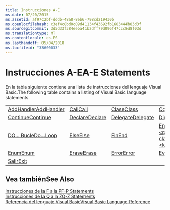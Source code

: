 ```yaml
---
title: Instrucciones A-E
ms.date: 07/20/2015
ms.assetid: af97c2bf-dddb-48a8-8eb6-798cd219430b
ms.openlocfilehash: c3ef4c8bd0c09d41134f43692fb1683444b83d3f
ms.sourcegitcommit: 3d5d33f384eeba41b2dff79d096f47ccc8d8f03d
ms.translationtype: MT
ms.contentlocale: es-ES
ms.lasthandoff: 05/04/2018
ms.locfileid: "33600033"
---
```

# <a name="a-e-statements"></a><span data-ttu-id="33c8b-102">Instrucciones A-E</span><span class="sxs-lookup"><span data-stu-id="33c8b-102">A-E Statements</span></span>
<span data-ttu-id="33c8b-103">En la tabla siguiente contiene una lista de instrucciones del lenguaje Visual Basic.</span><span class="sxs-lookup"><span data-stu-id="33c8b-103">The following table contains a listing of Visual Basic language statements.</span></span>  
  
|||||  
|---|---|---|---|  
|[<span data-ttu-id="33c8b-104">AddHandler</span><span class="sxs-lookup"><span data-stu-id="33c8b-104">AddHandler</span></span>](../../../visual-basic/language-reference/statements/addhandler-statement.md)|[<span data-ttu-id="33c8b-105">Call</span><span class="sxs-lookup"><span data-stu-id="33c8b-105">Call</span></span>](../../../visual-basic/language-reference/statements/call-statement.md)|[<span data-ttu-id="33c8b-106">Clase</span><span class="sxs-lookup"><span data-stu-id="33c8b-106">Class</span></span>](../../../visual-basic/language-reference/statements/class-statement.md)|[<span data-ttu-id="33c8b-107">Const</span><span class="sxs-lookup"><span data-stu-id="33c8b-107">Const</span></span>](../../../visual-basic/language-reference/statements/const-statement.md)|  
|[<span data-ttu-id="33c8b-108">Continue</span><span class="sxs-lookup"><span data-stu-id="33c8b-108">Continue</span></span>](../../../visual-basic/language-reference/statements/continue-statement.md)|[<span data-ttu-id="33c8b-109">Declare</span><span class="sxs-lookup"><span data-stu-id="33c8b-109">Declare</span></span>](../../../visual-basic/language-reference/statements/declare-statement.md)|[<span data-ttu-id="33c8b-110">Delegate</span><span class="sxs-lookup"><span data-stu-id="33c8b-110">Delegate</span></span>](../../../visual-basic/language-reference/statements/delegate-statement.md)|[<span data-ttu-id="33c8b-111">Dim</span><span class="sxs-lookup"><span data-stu-id="33c8b-111">Dim</span></span>](../../../visual-basic/language-reference/statements/dim-statement.md)|  
|[<span data-ttu-id="33c8b-112">DO... Bucle</span><span class="sxs-lookup"><span data-stu-id="33c8b-112">Do...Loop</span></span>](../../../visual-basic/language-reference/statements/do-loop-statement.md)|[<span data-ttu-id="33c8b-113">Else</span><span class="sxs-lookup"><span data-stu-id="33c8b-113">Else</span></span>](../../../visual-basic/language-reference/statements/else-statement.md)|[<span data-ttu-id="33c8b-114">Fin</span><span class="sxs-lookup"><span data-stu-id="33c8b-114">End</span></span>](../../../visual-basic/language-reference/statements/end-statement.md)|[<span data-ttu-id="33c8b-115">End \<palabra clave></span><span class="sxs-lookup"><span data-stu-id="33c8b-115">End \<keyword></span></span>](../../../visual-basic/language-reference/statements/end-keyword-statement.md)|  
|[<span data-ttu-id="33c8b-116">Enum</span><span class="sxs-lookup"><span data-stu-id="33c8b-116">Enum</span></span>](../../../visual-basic/language-reference/statements/enum-statement.md)|[<span data-ttu-id="33c8b-117">Erase</span><span class="sxs-lookup"><span data-stu-id="33c8b-117">Erase</span></span>](../../../visual-basic/language-reference/statements/erase-statement.md)|[<span data-ttu-id="33c8b-118">Error</span><span class="sxs-lookup"><span data-stu-id="33c8b-118">Error</span></span>](../../../visual-basic/language-reference/statements/error-statement.md)|[<span data-ttu-id="33c8b-119">Event</span><span class="sxs-lookup"><span data-stu-id="33c8b-119">Event</span></span>](../../../visual-basic/language-reference/statements/event-statement.md)|  
|[<span data-ttu-id="33c8b-120">Salir</span><span class="sxs-lookup"><span data-stu-id="33c8b-120">Exit</span></span>](../../../visual-basic/language-reference/statements/exit-statement.md)||||  
  
## <a name="see-also"></a><span data-ttu-id="33c8b-121">Vea también</span><span class="sxs-lookup"><span data-stu-id="33c8b-121">See Also</span></span>  
 [<span data-ttu-id="33c8b-122">Instrucciones de la F a la P</span><span class="sxs-lookup"><span data-stu-id="33c8b-122">F-P Statements</span></span>](../../../visual-basic/language-reference/statements/f-p-statements.md)  
 [<span data-ttu-id="33c8b-123">Instrucciones de la Q a la Z</span><span class="sxs-lookup"><span data-stu-id="33c8b-123">Q-Z Statements</span></span>](../../../visual-basic/language-reference/statements/q-z-statements.md)  
 [<span data-ttu-id="33c8b-124">Referencia del lenguaje Visual Basic</span><span class="sxs-lookup"><span data-stu-id="33c8b-124">Visual Basic Language Reference</span></span>](../../../visual-basic/language-reference/index.md)
